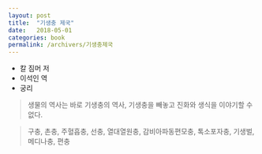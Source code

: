 ```yaml
---
layout: post
title:  "기생충 제국"
date:   2018-05-01
categories: book
permalink: /archivers/기생충제국
---
```


* 칼 짐머 저
* 이석인 역
* 궁리

> 생물의 역사는 바로 기생충의 역사, 기생충을 빼놓고 진화와 생식을 이야기할 수 없다.

> 구충, 촌충, 주혈흡충, 선충, 열대열원충, 감비아파동편모충, 톡소포자충, 기생벌, 메디나충, 편충
